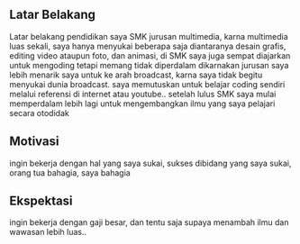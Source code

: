 [//]: # (Ceritakan sedikit tentang latar belakangmu seperti pendidikan terakhir atau pekerjaan sebelumnya)
## Latar Belakang
Latar belakang pendidikan saya SMK jurusan multimedia, karna multimedia luas sekali, saya hanya menyukai beberapa saja diantaranya desain grafis, editing video ataupun foto, dan animasi, di SMK saya juga sempat diajarkan untuk mengoding tetapi memang tidak diperdalam dikarnakan jurusan saya lebih menarik saya untuk ke arah broadcast, karna saya tidak begitu menyukai dunia broadcast. saya memutuskan untuk belajar coding sendiri melalui referensi di internet atau youtube.. setelah lulus SMK saya mulai memperdalam lebih lagi untuk mengembangkan ilmu yang saya pelajari secara otodidak

[//]: # (Motivasi apa yang mendorongmu untuk ikut program coding bootcamp di Hacktiv8?)
## Motivasi
ingin bekerja dengan hal yang saya sukai, sukses dibidang yang saya sukai, orang tua bahagia, saya bahagia

[//]: # (Beri tahu kami, apa yang ingin kamu dapatkan di Hacktiv8 dan apa yang ingin kamu capai setelah lulus dari sini?)
## Ekspektasi
ingin bekerja dengan gaji besar, dan tentu saja supaya menambah ilmu dan wawasan lebih luas.. 

[//]: # (Apakah ada hal lain yang ingin disampaikan? Bila ada, kamu bebas untuk menuliskannya)